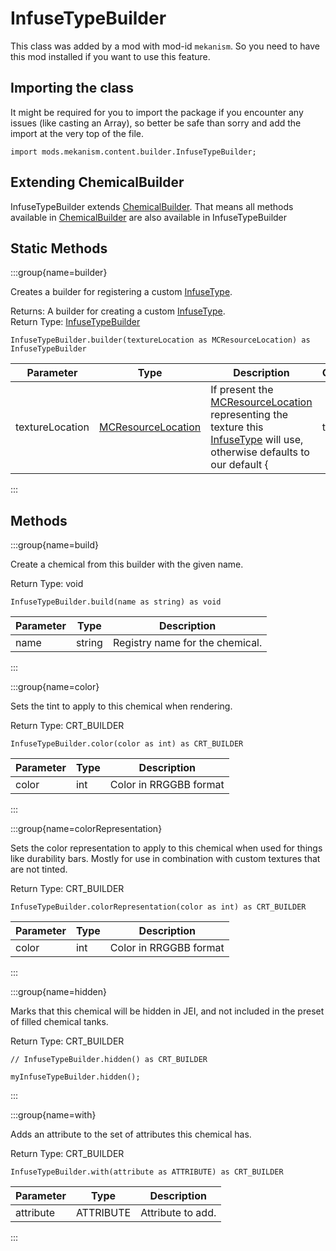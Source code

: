 # InfuseTypeBuilder

This class was added by a mod with mod-id `mekanism`. So you need to have this mod installed if you
want to use this feature.

## Importing the class

It might be required for you to import the package if you encounter any issues (like casting an
Array), so better be safe than sorry and add the import at the very top of the file.

```zenscript
import mods.mekanism.content.builder.InfuseTypeBuilder;
```

## Extending ChemicalBuilder

InfuseTypeBuilder extends [ChemicalBuilder](/mods/Mekanism/content/builder/ChemicalBuilder). That
means all methods available in [ChemicalBuilder](/mods/Mekanism/content/builder/ChemicalBuilder) are
also available in InfuseTypeBuilder

## Static Methods

:::group{name=builder}

Creates a builder for registering a custom [InfuseType](/mods/Mekanism/api/chemical/InfuseType).

Returns: A builder for creating a custom [InfuseType](/mods/Mekanism/api/chemical/InfuseType).  
Return Type: [InfuseTypeBuilder](/mods/Mekanism/content/builder/InfuseTypeBuilder)

```zenscript
InfuseTypeBuilder.builder(textureLocation as MCResourceLocation) as InfuseTypeBuilder
```

| Parameter | Type | Description | Optional | DefaultValue |
|-----------|------|-------------|----------|--------------|
| textureLocation | [MCResourceLocation](/vanilla/api/util/MCResourceLocation) | If present the [MCResourceLocation](/vanilla/api/util/MCResourceLocation) representing the texture this [InfuseType](/mods/Mekanism/api/chemical/InfuseType) will use, otherwise defaults to our default { | true |  |

:::

## Methods

:::group{name=build}

Create a chemical from this builder with the given name.

Return Type: void

```zenscript
InfuseTypeBuilder.build(name as string) as void
```

| Parameter | Type | Description |
|-----------|------|-------------|
| name | string | Registry name for the chemical. |

:::

:::group{name=color}

Sets the tint to apply to this chemical when rendering.

Return Type: CRT_BUILDER

```zenscript
InfuseTypeBuilder.color(color as int) as CRT_BUILDER
```

| Parameter | Type | Description |
|-----------|------|-------------|
| color | int | Color in RRGGBB format |

:::

:::group{name=colorRepresentation}

Sets the color representation to apply to this chemical when used for things like durability bars.
Mostly for use in combination with custom textures that are not tinted.

Return Type: CRT_BUILDER

```zenscript
InfuseTypeBuilder.colorRepresentation(color as int) as CRT_BUILDER
```

| Parameter | Type | Description |
|-----------|------|-------------|
| color | int | Color in RRGGBB format |

:::

:::group{name=hidden}

Marks that this chemical will be hidden in JEI, and not included in the preset of filled chemical
tanks.

Return Type: CRT_BUILDER

```zenscript
// InfuseTypeBuilder.hidden() as CRT_BUILDER

myInfuseTypeBuilder.hidden();
```

:::

:::group{name=with}

Adds an attribute to the set of attributes this chemical has.

Return Type: CRT_BUILDER

```zenscript
InfuseTypeBuilder.with(attribute as ATTRIBUTE) as CRT_BUILDER
```

| Parameter | Type | Description |
|-----------|------|-------------|
| attribute | ATTRIBUTE | Attribute to add. |

:::


